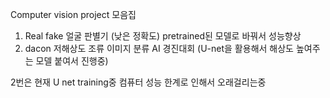 Computer vision project 모음집     
1. Real fake 얼굴 판별기 (낮은 정확도) pretrained된 모델로 바꿔서 성능향상
2. dacon 저해상도 조류 이미지 분류 AI 경진대회 (U-net을 활용해서 해상도 높여주는 모델 붙여서 진행중)

2번은 현재 U net training중 컴퓨터 성능 한계로 인해서 오래걸리는중 
